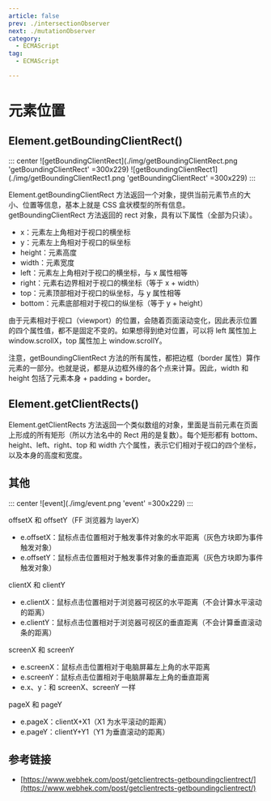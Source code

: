 ```yaml
---
article: false
prev: ./intersectionObserver
next: ./mutationObserver
category:
  - ECMAScript
tag:
  - ECMAScript

---
```


# 元素位置

<!-- more -->

## Element.getBoundingClientRect()

::: center
![getBoundingClientRect](./img/getBoundingClientRect.png 'getBoundingClientRect' =300x229)
![getBoundingClientRect1](./img/getBoundingClientRect1.png 'getBoundingClientRect' =300x229)
:::

Element.getBoundingClientRect 方法返回一个对象，提供当前元素节点的大小、位置等信息，基本上就是 CSS 盒状模型的所有信息。
getBoundingClientRect 方法返回的 rect 对象，具有以下属性（全部为只读）。

- x：元素左上角相对于视口的横坐标
- y：元素左上角相对于视口的纵坐标
- height：元素高度
- width：元素宽度
- left：元素左上角相对于视口的横坐标，与 x 属性相等
- right：元素右边界相对于视口的横坐标（等于 x + width）
- top：元素顶部相对于视口的纵坐标，与 y 属性相等
- bottom：元素底部相对于视口的纵坐标（等于 y + height）

由于元素相对于视口（viewport）的位置，会随着页面滚动变化，因此表示位置的四个属性值，都不是固定不变的。如果想得到绝对位置，可以将 left 属性加上 window.scrollX，top 属性加上 window.scrollY。

注意，getBoundingClientRect 方法的所有属性，都把边框（border 属性）算作元素的一部分。也就是说，都是从边框外缘的各个点来计算。因此，width 和 height 包括了元素本身 + padding + border。

## Element.getClientRects()

Element.getClientRects 方法返回一个类似数组的对象，里面是当前元素在页面上形成的所有矩形（所以方法名中的 Rect 用的是复数）。每个矩形都有 bottom、height、left、right、top 和 width 六个属性，表示它们相对于视口的四个坐标，以及本身的高度和宽度。

## 其他

::: center
![event](./img/event.png 'event' =300x229)
:::

offsetX 和 offsetY（FF 浏览器为 layerX）

- e.offsetX：鼠标点击位置相对于触发事件对象的水平距离（灰色方块即为事件触发对象）
- e.offsetY：鼠标点击位置相对于触发事件对象的垂直距离（灰色方块即为事件触发对象）

clientX 和 clientY

- e.clientX：鼠标点击位置相对于浏览器可视区的水平距离（不会计算水平滚动的距离）
- e.clientY：鼠标点击位置相对于浏览器可视区的垂直距离（不会计算垂直滚动条的距离）

screenX 和 screenY

- e.screenX：鼠标点击位置相对于电脑屏幕左上角的水平距离
- e.screenY：鼠标点击位置相对于电脑屏幕左上角的垂直距离
- e.x、y：和 screenX、screenY 一样

pageX 和 pageY

- e.pageX：clientX+X1（X1 为水平滚动的距离）
- e.pageY：clientY+Y1（Y1 为垂直滚动的距离）

## 参考链接

- [https://www.webhek.com/post/getclientrects-getboundingclientrect/](https://www.webhek.com/post/getclientrects-getboundingclientrect/)
